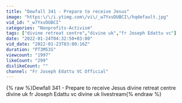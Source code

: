 ```yaml
---
title: "Dewfall 341 - Prepare to receive Jesus"
image: "https:\/\/i.ytimg.com\/vi\/_w7YxvDUBCI\/hqdefault.jpg"
vid_id: "_w7YxvDUBCI"
categories: "Nonprofits-Activism"
tags: ["divine retreat centre","divine uk","fr Joseph Edattu vc"]
date: "2022-01-24T04:32:50+03:00"
vid_date: "2022-01-23T03:00:16Z"
duration: "PT3M53S"
viewcount: "1997"
likeCount: "299"
dislikeCount: ""
channel: "Fr Joseph Edattu VC Official"
---
```

{% raw %}Dewfall 341 - Prepare to receive Jesus divine retreat centre divine uk fr Joseph Edattu vc divine uk livestream{% endraw %}
